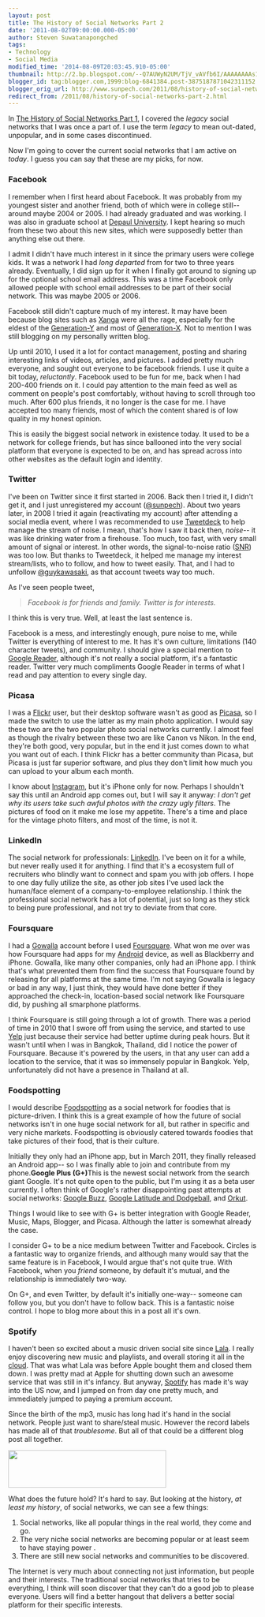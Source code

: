 ```yaml
---
layout: post
title: The History of Social Networks Part 2
date: '2011-08-02T09:00:00.000-05:00'
author: Steven Suwatanapongched
tags:
- Technology
- Social Media
modified_time: '2014-08-09T20:03:45.910-05:00'
thumbnail: http://2.bp.blogspot.com/--Q7AUWyN2UM/TjV_vAVfb6I/AAAAAAAAs10/YcroxbpbNm0/s600/theSocialNetwork_logo.jpeg
blogger_id: tag:blogger.com,1999:blog-6841384.post-3875187871042311152
blogger_orig_url: http://www.sunpech.com/2011/08/history-of-social-networks-part-2.html
redirect_from: /2011/08/history-of-social-networks-part-2.html
---
```


In <a href="/2011/07/history-of-social-networks-part-1">The History of Social Networks Part 1</a>, I covered the <i>legacy</i> social networks that I was once a part of. I use the term <i>legacy</i> to mean out-dated, unpopular, and in some cases discontinued.

Now I'm going to cover the current social networks that I am active on <i>today</i>. I guess you can say that these are my picks, for now.

### Facebook

I remember when I first heard about Facebook. It was probably from my youngest sister and another friend, both of which were in college still-- around maybe 2004 or 2005. I had already graduated and was working. I was also in graduate school at <a href="http://www.depaul.edu/">Depaul University</a>. I kept hearing so much from these two about this new sites, which were supposedly better than anything else out there.

I admit I didn't have much interest in it since the primary users were college kids. It was a network I had <i>long departed </i>from for two to three years already. Eventually, I did sign up for it when I finally got around to signing up for the optional school email address. This was a time Facebook only allowed people with school email addresses to be part of their social network. This was maybe 2005 or 2006.

Facebook still didn't capture much of my interest. It may have been because blog sites such as <a href="http://www.xanga.com/">Xanga</a> were all the rage, especially for the eldest of the <a href="http://en.wikipedia.org/wiki/Generation_Y">Generation-Y</a> and most of <a href="http://en.wikipedia.org/wiki/Generation_X">Generation-X</a>. Not to mention I was still blogging on my personally written blog.

Up until 2010, I used it a lot for contact management, posting and sharing interesting links of videos, articles, and pictures. I added pretty much everyone, and sought out everyone to be facebook friends. I use it quite a bit today, <i>reluctantly</i>. Facebook used to be fun for me, back when I had 200-400 friends on it. I could pay attention to the main feed as well as comment on people's post comfortably, without having to scroll through too much. After 600 plus friends, it no longer is the case for me. I have accepted too many friends, most of which the content shared is of low quality in my honest opinion.

This is easily the biggest social network in existence today. It used to be a network for college friends, but has since ballooned into the very social platform that everyone is expected to be on, and has spread across into other websites as the default login and identity.

### Twitter

I've been on Twitter since it first started in 2006. Back then I tried it, I didn't get it, and I just unregistered my account (<a href="http://twitter.com/sunpech">@sunpech</a>). About two years later, in 2008 I tried it again (reactivating my account) after attending a social media event, where I was recommended to use <a href="http://www.tweetdeck.com/">Tweetdeck</a> to help manage the stream of noise. I mean, that's how I saw it back then, <i>noise</i>-- it was like drinking water from a firehouse. Too much, too fast, with very small amount of signal or interest. In other words, the signal-to-noise ratio (<a href="http://en.wikipedia.org/wiki/Signal-to-noise_ratio">SNR</a>) was too low. But thanks to Tweetdeck, it helped me manage my interest stream/lists, who to follow, and how to tweet easily. That, and I had to unfollow <a href="https://twitter.com/#!/guykawasaki">@guykawasaki</a>, as that account tweets way too much.

As I've seen people tweet,

<blockquote>
<i>Facebook is for friends and family. Twitter is for interests.</i></blockquote>

I think this is very true. Well, at least the last sentence is.

Facebook is a mess, and interestingly enough, pure noise to me, while Twitter is everything of interest to me. It has it's own culture, limitations (140 character tweets), and community. I should give a special mention to <a href="http://reader.google.com/">Google Reader</a>, although it's not really a social platform, it's a fantastic reader. Twitter very much compliments Google Reader in terms of what I read and pay attention to every single day.

### Picasa

I was a <a href="http://www.flickr.com/">Flickr</a> user, but their desktop software wasn't as good as <a href="http://picasa.google.com/">Picasa</a>, so I made the switch to use the latter as my main photo application. I would say these two are the two popular photo social networks currently. I almost feel as though the rivalry between these two are like Canon vs Nikon. In the end, they're both good, very popular, but in the end it just comes down to what you want out of each. I think Flickr has a better community than Picasa, but Picasa is just far superior software, and plus they don't limit how much you can upload to your album each month.

I know about <a href="http://instagr.am/">Instagram</a>, but it's iPhone only for now. Perhaps I shouldn't say this until an Android app comes out, but I will say it anyway: <i>I don't get why its users take such awful photos with the crazy ugly filters</i>. The pictures of food on it make me lose my appetite. There's a time and place for the vintage photo filters, and most of the time, is not it.

### LinkedIn

The social network for professionals: <a href="http://www.linkedin.com/">LinkedIn</a>. I've been on it for a while, but never really used it for anything. I find that it's a ecosystem full of recruiters who blindly want to connect and spam you with job offers. I hope to one day fully utilize the site, as other job sites I've used lack the human/face element of a company-to-employee relationship. I think the professional social network has a lot of potential, just so long as they stick to being pure professional, and not try to deviate from that core.

### Foursquare

I had a <a href="http://gowalla.com/">Gowalla</a> account before I used <a href="http://www.foursquare.com/">Foursquare</a>. What won me over was how Foursquare had apps for my <a href="http://www.android.com/">Android</a> device, as well as Blackberry and iPhone. Gowalla, like many other companies, only had an iPhone app. I think that's what prevented them from find the success that Foursquare found by releasing for all platforms at the same time. I'm not saying Gowalla is legacy or bad in any way, I just think, they would have done better if they approached the check-in, location-based social network like Foursquare did, by pushing all smarphone platforms.

I think Foursquare is still going through a lot of growth. There was a period of time in 2010 that I swore off from using the service, and started to use <a href="http://www.yelp.com/">Yelp</a> just because their service had better uptime during peak hours. But it wasn't until when I was in Bangkok, Thailand, did I notice the power of Foursquare. Because it's powered by the users, in that any user can add a location to the service, that it was so immensely popular in Bangkok. Yelp, unfortunately did not have a presence in Thailand at all.

### Foodspotting

I would describe <a href="http://www.foodspotting.com/">Foodspotting</a> as a social network for foodies that is picture-driven. I think this is a great example of how the future of social networks isn't in one huge social network for all, but rather in specific and very niche markets. Foodspotting is obviously catered towards foodies that take pictures of their food, that is their culture.

Initially they only had an iPhone app, but in March 2011, they finally released an Android app-- so I was finally able to join and contribute from my phone.<b>Google Plus (G+)</b>This is the newest social network from the search giant Google. It's not quite open to the public, but I'm using it as a beta user currently. I often think of Google's rather disappointing past attempts at social networks: <a href="http://en.wikipedia.org/wiki/Google_Buzz">Google Buzz</a>, <a href="http://en.wikipedia.org/wiki/Google_Latitude">Google Latitude and Dodgeball</a>, and <a href="http://en.wikipedia.org/wiki/Orkut">Orkut</a>.

Things I would like to see with G+ is better integration with Google Reader, Music, Maps, Blogger, and Picasa. Although the latter is somewhat already the case.

I consider G+ to be a nice medium between Twitter and Facebook. Circles is a fantastic way to organize friends, and although many would say that the same feature is in Facebook, I would argue that's not quite true. With Facebook, when you <i>friend</i> someone, by default it's mutual, and the relationship is immediately two-way.

On G+, and even Twitter, by default it's initially one-way-- someone can follow you, but you don't have to follow back. This is a fantastic noise control. I hope to blog more about this in a post all it's own.

### Spotify

I haven't been so excited about a music driven social site since <a href="http://en.wikipedia.org/wiki/Lala_(website)">Lala</a>. I really enjoy discovering new music and playlists, and overall storing it all in the <a href="http://en.wikipedia.org/wiki/Cloud_storage">cloud</a>. That was what Lala was before Apple bought them and closed them down. I was pretty mad at Apple for shutting down such an awesome service that was still in it's infancy. But anyway, <a href="http://www.spotify.com/">Spotify</a> has made it's way into the US now, and I jumped on from day one pretty much, and immediately jumped to paying a premium account.

Since the birth of the mp3, music has long had it's hand in the social network. People just want to share/steal music. However the record labels has made all of that <i>troublesome</i>. But all of that could be a different blog post all together.

<img border="0" src="http://2.bp.blogspot.com/--Q7AUWyN2UM/TjV_vAVfb6I/AAAAAAAAs10/YcroxbpbNm0/s320/theSocialNetwork_logo.jpeg" height="76" width="320" />

What does the future hold? It's hard to say. But looking at the history, <i>at least my history</i>, of social networks, we can see a few things:

<ol>
  <li>Social networks, like all popular things in the real world, they come and go.</li>
  <li>The very niche social networks are becoming popular or at least seem to have staying power .</li>
  <li>There are still new social networks and communities to be discovered.</li>
</ol>

The Internet is very much about connecting not just information, but people and their interests. The traditional social networks that tries to be everything, I think will soon discover that they can't do a good job to please everyone. Users will find a better hangout that delivers a better social platform for their specific interests.